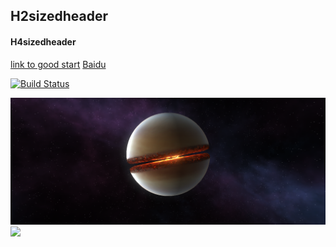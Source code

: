 ## H2sizedheader
#### H4sizedheader

[link to good start](https://github.com/shaozl-2118/newrepo/blob/main/justalink.md)
[Baidu](https://baidu.com)

[![Build Status](https://travis-ci.org/joemccann/dillinger.svg?branch=master)](https://travis-ci.org/joemccann/dillinger)

![](https://github.com/shaozl-2118/newrepo/blob/main/killstar.png)
![](https://cldup.com/dTxpPi9lDf.thumb.png)
